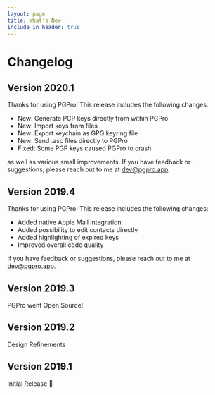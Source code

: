 ```yaml
---
layout: page
title: What's New
include_in_header: true
---
```



# Changelog

## **Version 2020.1**

Thanks for using PGPro!
This release includes the following changes:

- New: Generate PGP keys directly from within PGPro
- New: Import keys from files
- New: Export keychain as GPG keyring file
- New: Send .asc files directly to PGPro
- Fixed: Some PGP keys caused PGPro to crash

as well as various small improvements.
If you have feedback or suggestions, please reach out to me at [dev@pgpro.app](mailto:dev@pgpro.app).

## **Version 2019.4**

Thanks for using PGPro!
This release includes the following changes:

- Added native Apple Mail integration
- Added possibility to edit contacts directly
- Added highlighting of expired keys
- Improved overall code quality

If you have feedback or suggestions, please reach out to me at [dev@pgpro.app](mailto:dev@pgpro.app).

## **Version 2019.3**

PGPro went Open Source!

## **Version 2019.2**

Design Refinements

## **Version 2019.1**

Initial Release 🎉
